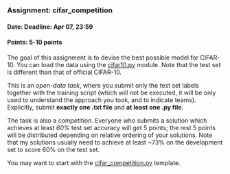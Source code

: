 ### Assignment: cifar_competition
#### Date: Deadline: Apr 07, 23:59
#### Points: 5-10 points

The goal of this assignment is to devise the best possible model for CIFAR-10.
You can load the data using the
[cifar10.py](https://github.com/ufal/npfl114/tree/master/labs/04/cifar10.py)
module. Note that the test set is different than that of official CIFAR-10.

This is an _open-data task_, where you submit only the test set labels
together with the training script (which will not be executed, it will be
only used to understand the approach you took, and to indicate teams).
Explicitly, submit **exactly one .txt file** and **at least one .py file**.

The task is also a _competition_. Everyone who submits a solution which achieves
at least _60%_ test set accuracy will get 5 points; the rest 5 points will be distributed
depending on relative ordering of your solutions. Note that my solutions usually
need to achieve at least ~73% on the development set to score 60% on the test set.

You may want to start with the
[cifar_competition.py](https://github.com/ufal/npfl114/tree/master/labs/04/cifar_competition.py)
template.
